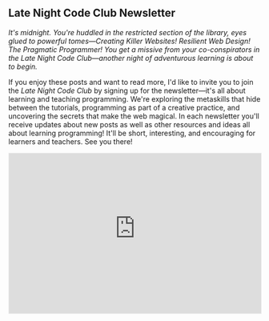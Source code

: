 ## Late Night Code Club Newsletter

_It's midnight. You're huddled in the restricted section of the library, eyes glued to powerful tomes—Creating Killer Websites! Resilient Web Design! The Pragmatic Programmer! You get a missive from your co-conspirators in the Late Night Code Club—another night of adventurous learning is about to begin._

If you enjoy these posts and want to read more, I'd like to invite you to join the _Late Night Code Club_ by signing up for the newsletter—it's all about learning and teaching programming. We're exploring the metaskills that hide between the tutorials, programming as part of a creative practice, and uncovering the secrets that make the web magical. In each newsletter you'll receive updates about new posts as well as other resources and ideas all about learning programming! It'll be short, interesting, and encouraging for learners and teachers. See you there!

<iframe src="https://latenightcodeclub.substack.com/embed" width="100%" height="320" style="border:1px solid #EEE; background:white;" frameborder="0" scrolling="no"></iframe>
